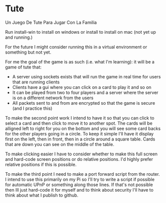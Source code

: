 # Tute
Un Juego De Tute Para Jugar Con La Familia

Run install-win to install on windows or install to install on mac (not yet up and running.)

For the future I might consider running this in a virtual environment or something but not yet.

For me the goal of the game is as such (i.e. what I'm learning): it will be a game of tute that:
* A server using sockets exists that will run the game in real time for users that are running clients
* Clients have a gui where you can click on a card to play it and so on
* It can be played from two to four players and a server where the server is on a different network from the users
* All packets sent to and from are encrypted so that the game is secure (and I practice this)

To make the second point work I intend to have it so that you can click to select a card and then click to move it to another spot. The cards will be alligned left to right for you on the bottom and you will see some card backs for the other players going in a circle. To keep it simple I'll have it display first on the left, then in front, then in a circle around a square table. Cards that are down you can see on the middle of the table.

To make clicking easier I have to consider whether to make this full screen and hard-code screen positions or do relative positions. I'd highly prefer relative positions if this is possible.

To make the third point I need to make a port forward script from the router. I intend to use this primarily on my Pi so I'll try to write a script if possible for automatic UPnP or something along those lines. If that's not possible then Ill just hard-code it for myself and to think about security I'll have to think about what I publish to github.